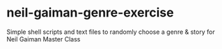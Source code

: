 # neil-gaiman-genre-exercise
Simple shell scripts and text files to randomly choose a genre &amp; story for Neil Gaiman Master Class
